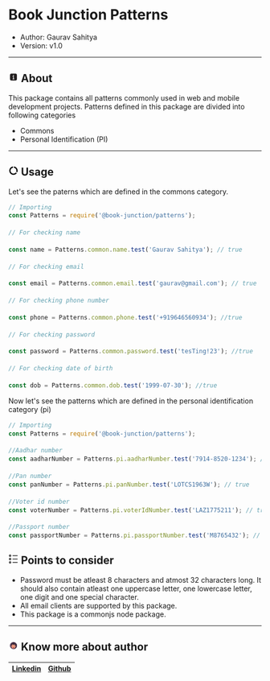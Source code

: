 # Book Junction Patterns

- Author: Gaurav Sahitya
- Version: v1.0

---

## ![About](./images/about.png) About

This package contains all patterns commonly used in web and mobile development projects. Patterns defined in this package are divided into following categories

- Commons
- Personal Identification (PI)

---

## ![Usage](./images/usage.png) Usage

Let's see the paterns which are defined in the commons category.

```javascript
// Importing
const Patterns = require('@book-junction/patterns');

// For checking name

const name = Patterns.common.name.test('Gaurav Sahitya'); // true

// For checking email

const email = Patterns.common.email.test('gaurav@gmail.com'); // true

// For checking phone number

const phone = Patterns.common.phone.test('+919646560934'); //true

// For checking password

const password = Patterns.common.password.test('tesTing!23'); //true

// For checking date of birth

const dob = Patterns.common.dob.test('1999-07-30'); //true
```

Now let's see the patterns which are defined in the personal identification category (pi)

```javascript
// Importing
const Patterns = require('@book-junction/patterns');

//Aadhar number
const aadharNumber = Patterns.pi.aadharNumber.test('7914-8520-1234'); // true

//Pan number
const panNumber = Patterns.pi.panNumber.test('LOTCS1963W'); // true

//Voter id number
const voterNumber = Patterns.pi.voterIdNumber.test('LAZ1775211'); // true

//Passport number
const passportNumber = Patterns.pi.passportNumber.test('M8765432'); // true
```

## ![Points](./images/points.png) Points to consider

- Password must be atleast 8 characters and atmost 32 characters long. It should also contain atleast one uppercase letter, one lowercase letter, one digit and one special character.
- All email clients are supported by this package.
- This package is a commonjs node package.

---

## ![Author](./images/author.png) Know more about author

| [Linkedin](https://www.linkedin.com/in/sahityagaurav4210) | [Github](https://www.github.com/sahityagaurav4210) |
| ------------------------------------------------------- | -------------------------------------------------- |
